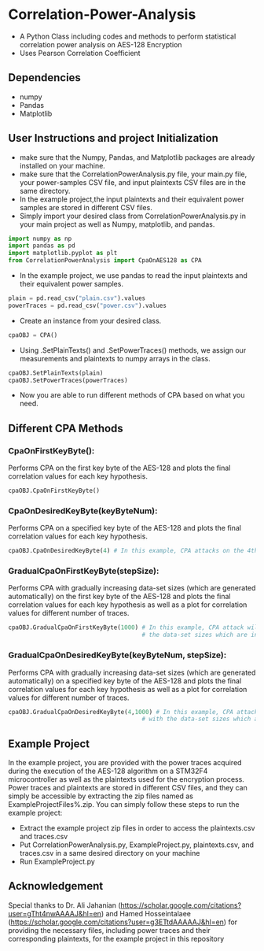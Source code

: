 # Correlation-Power-Analysis
* A Python Class including codes and methods to perform statistical correlation power analysis on AES-128 Encryption
* Uses Pearson Correlation Coefficient 

## Dependencies
* numpy
* Pandas
* Matplotlib

## User Instructions and project Initialization
* make sure that the Numpy, Pandas, and Matplotlib packages are already installed on your machine.
* make sure that the CorrelationPowerAnalysis.py file, your main.py file, your power-samples CSV file, and input plaintexts CSV files are in the same directory.
* In the example project,the input plaintexts and their equivalent power samples are stored in different CSV files. 
* Simply import your desired class from CorrelationPowerAnalysis.py in your main project as well as Numpy, matplotlib, and pandas.
```py
import numpy as np
import pandas as pd
import matplotlib.pyplot as plt
from CorrelationPowerAnalysis import CpaOnAES128 as CPA
```
* In the example project, we use pandas to read the input plaintexts and their equivalent power samples.
```py
plain = pd.read_csv("plain.csv").values
powerTraces = pd.read_csv("power.csv").values
```
* Create an instance from your desired class.
```py
cpaOBJ = CPA()
```
* Using .SetPlainTexts() and .SetPowerTraces() methods, we assign our measurements and plaintexts to numpy arrays in the class.
```py
cpaOBJ.SetPlainTexts(plain)
cpaOBJ.SetPowerTraces(powerTraces)
```
* Now you are able to run different methods of CPA based on what you need.

## Different CPA Methods
### CpaOnFirstKeyByte():
Performs CPA on the first key byte of the AES-128 and plots the final correlation values for each key hypothesis.
```py
cpaOBJ.CpaOnFirstKeyByte()
```
### CpaOnDesiredKeyByte(keyByteNum):
Performs CPA on a specified key byte of the AES-128 and plots the final correlation values for each key hypothesis.
```py
cpaOBJ.CpaOnDesiredKeyByte(4) # In this example, CPA attacks on the 4th key byte
```
### GradualCpaOnFirstKeyByte(stepSize):
Performs CPA with gradually increasing data-set sizes (which are generated automatically) on the first key byte of the AES-128 and plots the final correlation values for each key hypothesis as well as a plot for correlation values for different number of traces.
```py
cpaOBJ.GradualCpaOnFirstKeyByte(1000) # In this example, CPA attack will be performed on
                                      # the data-set sizes which are integer multiples of 1000 (1000,2000,...)
```

### GradualCpaOnDesiredKeyByte(keyByteNum, stepSize):
Performs CPA with gradually increasing data-set sizes (which are generated automatically) on a specified key byte of the AES-128 and plots the final correlation values for each key hypothesis as well as a plot for correlation values for different number of traces.
```py
cpaOBJ.GradualCpaOnDesiredKeyByte(4,1000) # In this example, CPA attack will be performed on the 4th key byte
                                      # with the data-set sizes which are integer multiples of 1000 (1000,2000,...)
```

## Example Project
In the example project, you are provided with the power traces acquired during the execution of the AES-128 algorithm on a STM32F4 microcontroller as well as the plaintexts used for the encryption process. Power traces and plaintexts are stored in different CSV files, and they can simply be accessible by extracting the zip files named as ExampleProjectFiles%.zip. 
You can simply follow these steps to run the example project:
* Extract the example project zip files in order to access the plaintexts.csv and traces.csv
* Put CorrelationPowerAnalysis.py, ExampleProject.py, plaintexts.csv, and traces.csv in a same desired directory on your machine
* Run ExampleProject.py

## Acknowledgement
Special thanks to Dr. Ali Jahanian (https://scholar.google.com/citations?user=gTht4nwAAAAJ&hl=en) and Hamed Hosseintalaee (https://scholar.google.com/citations?user=g3ETtdAAAAAJ&hl=en) for providing the necessary files, including power traces and their corresponding plaintexts, for the example project in this repository 
